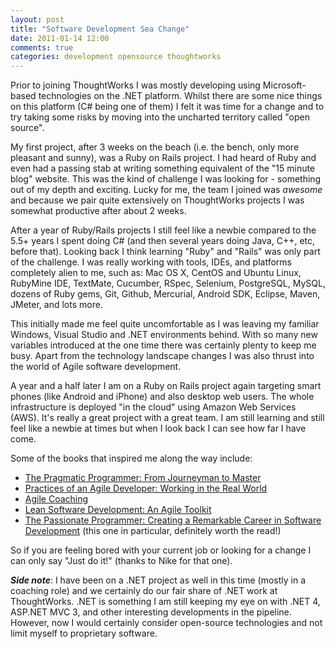 ```yaml
---
layout: post
title: "Software Development Sea Change"
date: 2011-01-14 12:00
comments: true
categories: development opensource thoughtworks
---
```

Prior to joining ThoughtWorks I was mostly developing using Microsoft-based technologies on the .NET platform.  Whilst there are some nice things on this platform (C# being one of them) I felt it was time for a change and to try taking some risks by moving into the uncharted territory called "open source".

My first project, after 3 weeks on the beach (i.e. the bench, only more pleasant and sunny), was a Ruby on Rails project.  I had heard of Ruby and even had a passing stab at writing something equivalent of the "15 minute blog" website. This was the kind of challenge I was looking for - something out of my depth and exciting.  Lucky for me, the team I joined was _awesome_ and because we pair quite extensively on ThoughtWorks projects I was somewhat productive after about 2 weeks.

After a year of Ruby/Rails projects I still feel like a newbie compared to the 5.5+ years I spent doing C# (and then several years doing Java, C++, etc, before that).  Looking back I think learning "Ruby" and "Rails" was only part of the challenge.  I was really working with tools, IDEs, and platforms completely alien to me, such as: Mac OS X, CentOS and Ubuntu Linux, RubyMine IDE, TextMate, Cucumber, RSpec, Selenium, PostgreSQL, MySQL, dozens of Ruby gems, Git, Github, Mercurial, Android SDK, Eclipse, Maven, JMeter, and lots more.

This initially made me feel quite uncomfortable as I was leaving my familiar Windows, Visual Studio and .NET environments behind.  With so many new variables introduced at the one time there was certainly plenty to keep me busy.  Apart from the technology landscape changes I was also thrust into the world of Agile software development.

A year and a half later I am on a Ruby on Rails project again targeting smart phones (like Android and iPhone) and also desktop web users.  The whole infrastructure is deployed "in the cloud" using Amazon Web Services (AWS). It's really a great project with a great team.  I am still learning and still feel like a newbie at times but when I look back I can see how far I have come.

Some of the books that inspired me along the way include:

* [The Pragmatic Programmer: From Journeyman to Master](http://pragprog.com/book/tpp/the-pragmatic-programmer)
* [Practices of an Agile Developer: Working in the Real World](http://pragprog.com/book/pad/practices-of-an-agile-developer)
* [Agile Coaching](http://pragprog.com/book/sdcoach/agile-coaching)
* [Lean Software Development: An Agile Toolkit](http://www.amazon.com/Lean-Software-Development-Agile-Toolkit/dp/0321150783)
* [The Passionate Programmer: Creating a Remarkable Career in Software Development](http://pragprog.com/book/cfcar2/the-passionate-programmer) (this one in particular, definitely worth the read!)

So if you are feeling bored with your current job or looking for a change I can only say "Just do it!" (thanks to Nike for that one).

**_Side note_**: I have been on a .NET project as well in this time (mostly in a coaching role) and we certainly do our fair share of .NET work at ThoughtWorks.  .NET is something I am still keeping my eye on with .NET 4, ASP.NET MVC 3, and other interesting developments in the pipeline. However, now I would certainly consider open-source technologies and not limit myself to proprietary software.

